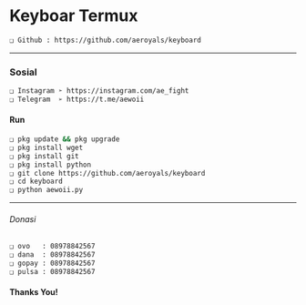 # Keyboar Termux
```bash
❑ Github : https://github.com/aeroyals/keyboard
```

---------

### Sosial
```bash
❑ Instagram ➣ https://instagram.com/ae_fight
❑ Telegram  ➢ https://t.me/aewoii
```

#### Run
```bash
❑ pkg update && pkg upgrade
❑ pkg install wget
❑ pkg install git
❑ pkg install python
❑ git clone https://github.com/aeroyals/keyboard
❑ cd keyboard
❑ python aewoii.py
```

---------

###### Donasi 
```bash
❑ ovo   : 08978842567
❑ dana  : 08978842567
❑ gopay : 08978842567
❑ pulsa : 08978842567
```

#### Thanks You!
